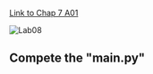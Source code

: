 
[Link to Chap 7 A01](https://docs.google.com/presentation/d/16Lg15We_18LVyquswkjr61CDRxR3O9uaTISKX7v8thc/edit#slide=id.g116e0b78bfe_0_9)

![Lab08](https://nimbus-screenshots.s3.amazonaws.com/s/060cff869667b153ff77c504246b674e.png)

## Compete the "main.py"


